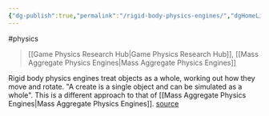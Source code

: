 ```yaml
---
{"dg-publish":true,"permalink":"/rigid-body-physics-engines/","dgHomeLink":true,"dgPassFrontmatter":false}
---
```


#physics 
> [[Game Physics Research Hub|Game Physics Research Hub]], [[Mass Aggregate Physics Engines|Mass Aggregate Physics Engines]]

Rigid body physics engines treat objects as a whole, working out how they move and rotate.
"A create is a single object and can be simulated as a whole".
This is a different approach to that of [[Mass Aggregate Physics Engines|Mass Aggregate Physics Engines]].
[source](https://learning.oreilly.com/library/view/game-physics-engine/9780123819765/chapter-15.html#:-:text=Rigid-body%20engines%20treat%20,an%20be%20simulated%20as%20awhole)
